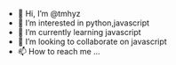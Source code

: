 - 👋 Hi, I’m @tmhyz
- 👀 I’m interested in python,javascript
- 🌱 I’m currently learning javascript
- 💞️ I’m looking to collaborate on javascript
- 📫 How to reach me ...

<!---
tmhyz/tmhyz is a ✨ special ✨ repository because its `README.md` (this file) appears on your GitHub profile.
You can click the Preview link to take a look at your changes.
--->
